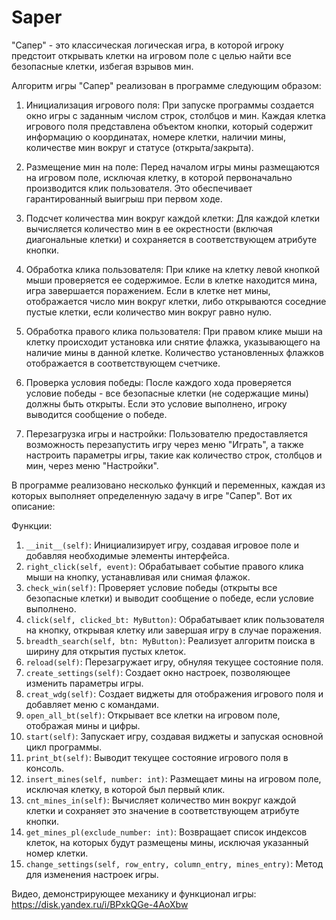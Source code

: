 # Saper
"Сапер" - это классическая логическая игра, в которой игроку предстоит открывать клетки на игровом поле с целью найти все безопасные клетки, избегая взрывов мин. 

Алгоритм игры "Сапер" реализован в программе следующим образом:

1. Инициализация игрового поля: При запуске программы создается окно игры с заданным числом строк, столбцов и мин. Каждая клетка игрового поля представлена объектом кнопки, который содержит информацию о координатах, номере клетки, наличии мины, количестве мин вокруг и статусе (открыта/закрыта).

2. Размещение мин на поле: Перед началом игры мины размещаются на игровом поле, исключая клетку, в которой первоначально производится клик пользователя. Это обеспечивает гарантированный выигрыш при первом ходе.

3. Подсчет количества мин вокруг каждой клетки: Для каждой клетки вычисляется количество мин в ее окрестности (включая диагональные клетки) и сохраняется в соответствующем атрибуте кнопки.

4. Обработка клика пользователя: При клике на клетку левой кнопкой мыши проверяется ее содержимое. Если в клетке находится мина, игра завершается поражением. Если в клетке нет мины, отображается число мин вокруг клетки, либо открываются соседние пустые клетки, если количество мин вокруг равно нулю.

5. Обработка правого клика пользователя: При правом клике мыши на клетку происходит установка или снятие флажка, указывающего на наличие мины в данной клетке. Количество установленных флажков отображается в соответствующем счетчике.

6. Проверка условия победы: После каждого хода проверяется условие победы - все безопасные клетки (не содержащие мины) должны быть открыты. Если это условие выполнено, игроку выводится сообщение о победе.

7.	Перезагрузка игры и настройки: Пользователю предоставляется возможность перезапустить игру через меню "Играть", а также настроить параметры игры, такие как количество строк, столбцов и мин, через меню "Настройки".

В программе реализовано несколько функций и переменных, каждая из которых выполняет определенную задачу в игре "Сапер". Вот их описание:

Функции:
1. `__init__(self)`: Инициализирует игру, создавая игровое поле и добавляя необходимые элементы интерфейса.
2. `right_click(self, event)`: Обрабатывает событие правого клика мыши на кнопку, устанавливая или снимая флажок.
3. `check_win(self)`: Проверяет условие победы (открыты все безопасные клетки) и выводит сообщение о победе, если условие выполнено.
4. `click(self, clicked_bt: MyButton)`: Обрабатывает клик пользователя на кнопку, открывая клетку или завершая игру в случае поражения.
5. `breadth_search(self, btn: MyButton)`: Реализует алгоритм поиска в ширину для открытия пустых клеток.
6. `reload(self)`: Перезагружает игру, обнуляя текущее состояние поля.
7. `create_settings(self)`: Создает окно настроек, позволяющее изменить параметры игры.
8. `creat_wdg(self)`: Создает виджеты для отображения игрового поля и добавляет меню с командами.
9. `open_all_bt(self)`: Открывает все клетки на игровом поле, отображая мины и цифры.
10. `start(self)`: Запускает игру, создавая виджеты и запуская основной цикл программы.
11. `print_bt(self)`: Выводит текущее состояние игрового поля в консоль.
12. `insert_mines(self, number: int)`: Размещает мины на игровом поле, исключая клетку, в которой был первый клик.
13. `cnt_mines_in(self)`: Вычисляет количество мин вокруг каждой клетки и сохраняет это значение в соответствующем атрибуте кнопки.
14. `get_mines_pl(exclude_number: int)`: Возвращает список индексов клеток, на которых будут размещены мины, исключая указанный номер клетки.
15. `change_settings(self, row_entry, column_entry, mines_entry)`: Метод для изменения настроек игры.

Видео, демонстрирующее механику и функционал игры: https://disk.yandex.ru/i/BPxkQGe-4AoXbw
